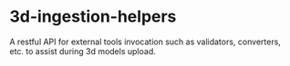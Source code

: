 # 3d-ingestion-helpers

A restful API for external tools invocation such as validators, converters, etc. to assist during 3d models upload.